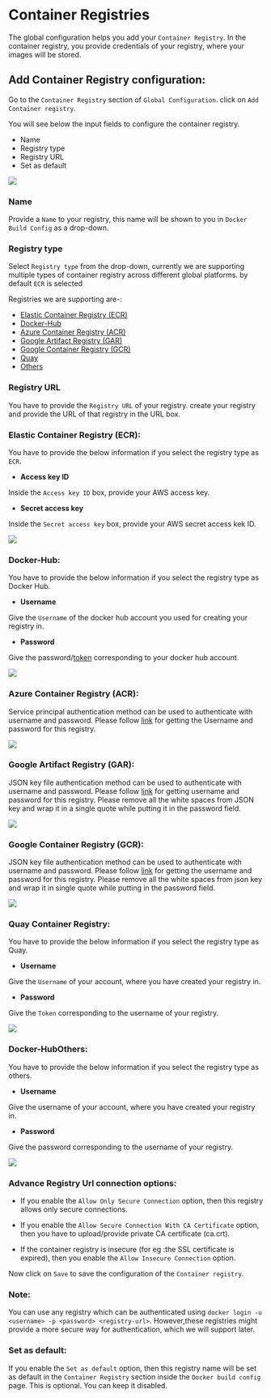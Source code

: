 # Container Registries

The global configuration helps you add your `Container Registry`. In the container registry, you provide credentials of your registry, where your images will be stored.

## Add Container Registry configuration:

Go to the `Container Registry` section of `Global Configuration`. click on `Add Container registry`.

You will see below the input fields to configure the container registry.

* Name
* Registry type
* Registry URL
* Set as default

![](https://devtron-public-asset.s3.us-east-2.amazonaws.com/images/global-configurations/docker-registries/First-page-registry.JPG)

### Name

Provide a `Name` to your registry, this name will be shown to you in `Docker Build Config` as a drop-down.

### Registry type

Select `Registry type` from the drop-down, currently we are supporting multiple types of container registry across different global platforms. by default `ECR` is selected

Registries we are supporting are-:

  * <a href= #ECR>Elastic Container Registry (ECR)</a>
  * <a href= #Docker>Docker-Hub</a>
  * <a href= #Azure>Azure Container Registry (ACR)</a>
  * <a href= #GAR>Google Artifact Registry (GAR)</a>
  * <a href= #GCR>Google Container Registry (GCR)</a>
  * <a href= #Quay>Quay</a>
  * <a href= #others>Others</a>

### Registry URL

 You have to provide the `Registry URL` of your registry. create your registry and provide the URL of that registry in the URL box.

<section id="ECR"></section>

### Elastic Container Registry (ECR):

You have to provide the below information if you select the registry type as `ECR`.

* **Access key ID**

Inside the `Access key ID` box, provide your AWS access key.

* **Secret access key**

Inside the `Secret access key` box, provide your AWS secret access kek ID.

![](https://devtron-public-asset.s3.us-east-2.amazonaws.com/images/global-configurations/docker-registries/ECR+.JPG)


<section id="Docker"></section>

### Docker-Hub:

You have to provide the below information if you select the registry type as Docker Hub.

* **Username**

Give the `Username` of the docker hub account you used for creating your registry in.

* **Password**

Give the password/[token](https://docs.docker.com/docker-hub/access-tokens/) corresponding to your docker hub account.

![](https://devtron-public-asset.s3.us-east-2.amazonaws.com/images/global-configurations/docker-registries/docker-hub+copy.JPG)


<section id="Azure"></section>

### Azure Container Registry (ACR):

 Service principal authentication method can be used to authenticate with username and password. Please follow [link](https://docs.microsoft.com/en-us/azure/container-registry/container-registry-auth-service-principal) for getting the Username and password for this registry.

![](https://devtron-public-asset.s3.us-east-2.amazonaws.com/images/global-configurations/docker-registries/Azure-registry.jpg)


<section id="GAR"></section>

### Google Artifact Registry (GAR):

JSON key file authentication method can be used to authenticate with username and password. Please follow [link](https://cloud.google.com/artifact-registry/docs/docker/authentication#json-key) for getting username and password for this registry. Please remove all the white spaces from JSON key and wrap it in a single quote while putting it in the password field.

![](https://devtron-public-asset.s3.us-east-2.amazonaws.com/images/global-configurations/docker-registries/Artifact-registry.JPG)


<section id="GCR"></section>

### Google Container Registry (GCR):
 
JSON key file authentication method can be used to authenticate with username and password. Please follow [link](https://cloud.google.com/container-registry/docs/advanced-authentication#json-key) for getting the username and password for this registry. Please remove all the white spaces from json key and wrap it in single quote while putting in the password field.  

![](https://devtron-public-asset.s3.us-east-2.amazonaws.com/images/global-configurations/docker-registries/GCR.JPG)


<section id="Quay"></section>

### Quay Container Registry:

You have to provide the below information if you select the registry type as Quay.

* **Username**

Give the `Username` of your account, where you have created your registry in.

* **Password**

Give the `Token` corresponding to the username of your registry.

![](https://devtron-public-asset.s3.us-east-2.amazonaws.com/images/global-configurations/docker-registries/Quay.JPG)

<section id="others"></section>

### Docker-HubOthers:

You have to provide the below information if you select the registry type as others.

* **Username**

Give the username of your account, where you have created your registry in.

* **Password**

Give the password corresponding to the username of your registry.

![](https://devtron-public-asset.s3.us-east-2.amazonaws.com/images/global-configurations/docker-registries/other-registry.JPG)


### Advance Registry Url connection options:

* If you enable the `Allow Only Secure Connection` option, then this registry allows only secure connections.

* If you enable the `Allow Secure Connection With CA Certificate` option, then you have to upload/provide private CA certificate (ca.crt).

* If the container registry is insecure (for eg :the SSL certificate is expired), then you enable the `Allow Insecure Connection` option.

Now click on `Save` to save the configuration of the `Container registry`.

### Note:

You can use any registry which can be authenticated using `docker login -u <username> -p <password> <registry-url>`. However,these registries might provide a more secure way for authentication, which we will support later.

### Set as default:

If you enable the `Set as default` option, then this registry name will be set as default in the `Container Registry` section inside the `Docker build config` page. This is optional. You can keep it disabled.




